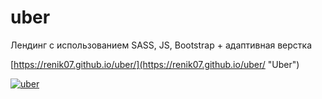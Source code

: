 # uber
Лендинг с использованием SASS, JS, Bootstrap + адаптивная верстка

[https://renik07.github.io/uber/](https://renik07.github.io/uber/ "Uber")

<a href="https://ibb.co/FWBHg0R"><img src="https://i.ibb.co/9vqZsVQ/uber.jpg" alt="uber" border="0"></a>
